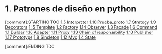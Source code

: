 # 1. Patrones de diseño en python


[comment]:STARTING TOC
[1.5 Interpreter](<./content/1.5 Interpreter.md>)
[1.10 Prueba_proto](<./content/1.10 Prueba_proto.md>)
[1.7 Strategy](<./content/1.7 Strategy.md>)
[1.9 Decorators](<./content/1.9 Decorators.md>)
[1.15 Template](<./content/1.15 Template.md>)
[1.2 Factory](<./content/1.2 Factory.md>)
[1.14 Observer](<./content/1.14 Observer.md>)
[1.3 Facade](<./content/1.3 Facade.md>)
[1.6 Command](<./content/1.6 Command.md>)
[1.1 Builder](<./content/1.1 Builder.md>)
[1.16 Adapter](<./content/1.16 Adapter.md>)
[1.11 Proxy](<./content/1.11 Proxy.md>)
[1.13 Chain of responsability](<./content/1.13 Chain of responsability.md>)
[1.18 Publisher](<./content/1.18 Publisher.md>)
[1.17 Prototype](<./content/1.17 Prototype.md>)
[1.8 Singleton](<./content/1.8 Singleton.md>)
[1.12 Mvc](<./content/1.12 Mvc.md>)
[1.4 State](<./content/1.4 State.md>)

[comment]:ENDING TOC